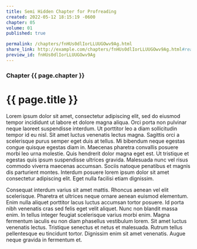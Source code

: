 ```yaml
---
title: Semi Hidden Chapter for Profreading
created: 2022-05-12 18:15:19 -0600
chapter: 05
volume: 01
published: true

permalink: /chapters/fnHUs0dlIorLLUUGOwv9Ag.html
share_link: http://example.com/chapters/fnHUs0dlIorLLUUGOwv9Ag.html#reader
preview_id: fnHUs0dlIorLLUUGOwv9Ag
---
```


### Chapter {{ page.chapter }}

# {{ page.title }}


Lorem ipsum dolor sit amet, consectetur adipiscing elit, sed do eiusmod tempor incididunt ut labore et dolore magna aliqua. Orci porta non pulvinar neque laoreet suspendisse interdum. Ut porttitor leo a diam sollicitudin tempor id eu nisl. Sit amet luctus venenatis lectus magna. Sagittis orci a scelerisque purus semper eget duis at tellus. Mi bibendum neque egestas congue quisque egestas diam in. Maecenas pharetra convallis posuere morbi leo urna molestie. Quis hendrerit dolor magna eget est. Ut tristique et egestas quis ipsum suspendisse ultrices gravida. Malesuada nunc vel risus commodo viverra maecenas accumsan. Sociis natoque penatibus et magnis dis parturient montes. Interdum posuere lorem ipsum dolor sit amet consectetur adipiscing elit. Eget nulla facilisi etiam dignissim.

Consequat interdum varius sit amet mattis. Rhoncus aenean vel elit scelerisque. Pharetra et ultrices neque ornare aenean euismod elementum. Enim nulla aliquet porttitor lacus luctus accumsan tortor posuere. Id porta nibh venenatis cras sed felis eget velit aliquet. Nunc non blandit massa enim. In tellus integer feugiat scelerisque varius morbi enim. Magna fermentum iaculis eu non diam phasellus vestibulum lorem. Sit amet luctus venenatis lectus. Tristique senectus et netus et malesuada. Rutrum tellus pellentesque eu tincidunt tortor. Dignissim enim sit amet venenatis. Augue neque gravida in fermentum et.
